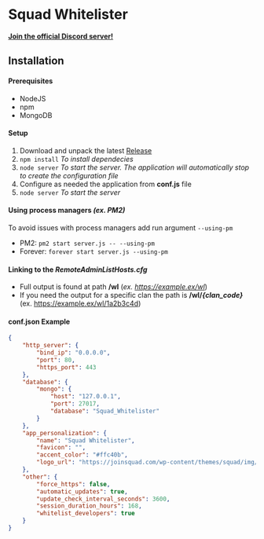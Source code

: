 # Squad Whitelister
[**Join the official Discord server!**](https://discord.com/invite/5hfcjNYdCP)

## Installation
#### Prerequisites
- NodeJS
- npm
- MongoDB

#### Setup
1. Download and unpack the latest [ Release](https://github.com/fantinodavide/Squad_Whitelister/releases "Releases")
2. `npm install` *To install dependecies*
3. `node server` *To start the server. The application will automatically stop to create the configuration file*
4. Configure as needed the application from **conf.js** file
5. `node server` *To start the server*

#### Using process managers *(ex. PM2)*
To avoid issues with process managers add run argument `--using-pm`
- PM2: `pm2 start server.js -- --using-pm`
- Forever: `forever start server.js --using-pm`

#### Linking to the *RemoteAdminListHosts.cfg*
- Full output is found at path **/wl** (*ex. https://example.ex/wl*)
- If you need the output for a specific clan the path is **/wl/*{clan_code}*** (ex. https://example.ex/wl/1a2b3c4d)

#### conf.json Example
```json
{
	"http_server": {
		"bind_ip": "0.0.0.0",
		"port": 80,
		"https_port": 443
	},
	"database": {
		"mongo": {
			"host": "127.0.0.1",
			"port": 27017,
			"database": "Squad_Whitelister"
		}
	},
	"app_personalization": {
		"name": "Squad Whitelister",
		"favicon": "",
		"accent_color": "#ffc40b",
		"logo_url": "https://joinsquad.com/wp-content/themes/squad/img/logo.png"
	},
	"other": {
		"force_https": false,
		"automatic_updates": true,
		"update_check_interval_seconds": 3600,
		"session_duration_hours": 168,
		"whitelist_developers": true
	}
}
```
